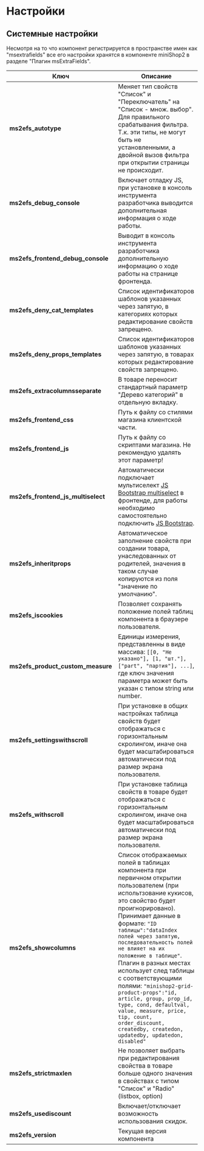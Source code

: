 # Настройки

## Системные настройки

Несмотря на то что компонент регистрируется в пространстве имен как "msextrafields"
все его настройки хранятся в компоненте miniShop2 в разделе "Плагин msExtraFields".

| Ключ                               | Описание                                                                                                                                                                                                                                                                                                                                                                                                                                                                                                                                                                       |
| ---------------------------------- | ------------------------------------------------------------------------------------------------------------------------------------------------------------------------------------------------------------------------------------------------------------------------------------------------------------------------------------------------------------------------------------------------------------------------------------------------------------------------------------------------------------------------------------------------------------------------------ |
| **ms2efs_autotype**                | Меняет тип свойств "Список" и "Переключатель" на "Список - множ. выбор". Для правильного срабатывания фильтра. Т.к. эти типы, не могут быть не установленными, а двойной вызов фильтра при открытии страницы не происходит.                                                                                                                                                                                                                                                                                                                                                    |
| **ms2efs_debug_console**           | Включает отладку JS, при установке в консоль инструмента разработчика выводится дополнительная информация о ходе работы.                                                                                                                                                                                                                                                                                                                                                                                                                                                       |
| **ms2efs_frontend_debug_console**  | Выводит в консоль инструмента разработчика дополнительную информацию о ходе работы на странице фронтенда.                                                                                                                                                                                                                                                                                                                                                                                                                                                                      |
| **ms2efs_deny_cat_templates**      | Список идентификаторов шаблонов указанных через запятую, в категориях которых редактирование свойств запрещено.                                                                                                                                                                                                                                                                                                                                                                                                                                                                |
| **ms2efs_deny_props_templates**    | Список идентификаторов шаблонов указанных через запятую, в товарах которых редактирование свойств запрещено.                                                                                                                                                                                                                                                                                                                                                                                                                                                                   |
| **ms2efs_extracolumnsseparate**    | В товаре переносит стандартный параметр "Дерево категорий" в отдельную вкладку.                                                                                                                                                                                                                                                                                                                                                                                                                                                                                                |
| **ms2efs_frontend_css**            | Путь к файлу со стилями магазина клиентской части.                                                                                                                                                                                                                                                                                                                                                                                                                                                                                                                             |
| **ms2efs_frontend_js**             | Путь к файлу со скриптами магазина. Не рекомендую удалять этот параметр!                                                                                                                                                                                                                                                                                                                                                                                                                                                                                                       |
| **ms2efs_frontend_js_multiselect** | Автоматически подключает мультиселект [JS Bootstrap multiselect](https://github.com/davidstutz/bootstrap-multiselect) в фронтенде, для работы необходимо самостоятельно подключить [JS Bootstrap](http://getbootstrap.com).                                                                                                                                                                                                                                                                                                                                                    |
| **ms2efs_inheritprops**            | Автоматическое заполнение свойств при создании товара, унаследованных от родителей, значения в таком случае копируются из поля "значение по умолчанию".                                                                                                                                                                                                                                                                                                                                                                                                                        |
| **ms2efs_iscookies**               | Позволяет сохранять положение полей таблиц компонента в браузере пользователя.                                                                                                                                                                                                                                                                                                                                                                                                                                                                                                 |
| **ms2efs_product_custom_measure**  | Единицы измерения, представленны в виде массива: ``[[0, "Не указано"], [1, "шт."], ["part", "партия"], ...]``, где ключ значения параметра может быть указан с типом string или number.                                                                                                                                                                                                                                                                                                                                                                                        |
| **ms2efs_settingswithscroll**      | При установке в общих настройках таблица свойств будет отображаться с горизонтальным скролингом, иначе она будет масштабироваться автоматически под размер экрана пользователя.                                                                                                                                                                                                                                                                                                                                                                                                |
| **ms2efs_withscroll**              | При установке таблица свойств в товаре будет отображаться с горизонтальным скролингом, иначе она будет масштабироваться автоматически под размер экрана пользователя.                                                                                                                                                                                                                                                                                                                                                                                                          |
| **ms2efs_showcolumns**             | Список отображаемых полей в таблицах компонента при первичном открытии пользователем (при испольтзование кукисов, это свойство будет проигнорировано). Принимает данные в формате: ``"ID таблицы":"dataIndex полей через запятую, последовательность полей не влияет на их положение в таблице"``. Плагин в разных местах использует след таблицы с соответствующими полями: ``"minishop2-grid-product-props":"id, article, group, prop_id, type, cond, defaultval, value, measure, price, tip, count, order_discount, createdby, createdon, updatedby, updatedon, disabled"`` |
| **ms2efs_strictmaxlen**            | Не позволяет выбрать при редактирования свойства в товаре больше одного значения в свойствах с типом "Список" и "Radio" (listbox, option)                                                                                                                                                                                                                                                                                                                                                                                                                                      |
| **ms2efs_usediscount**             | Включает/отключает возможность использования скидок.                                                                                                                                                                                                                                                                                                                                                                                                                                                                                                                           |
| **ms2efs_version**                 | Текущая версия компонента                                                                                                                                                                                                                                                                                                                                                                                                                                                                                                                                                      |

